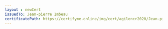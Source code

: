 ```yaml
--- 
layout : newCert 
issuedTo: Jean-pierre Imbeau 
certificatePath: https://certifyme.online/img/cert/agilencr2020/Jean-pierreImbeau_8fee8.png
--- 
```

